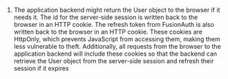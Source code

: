 1. The application backend might return the User object to the browser if it needs it. The id for the server-side session is written back to the browser in an HTTP cookie. The refresh token from FusionAuth is also written back to the browser in an HTTP cookie. These cookies are HttpOnly, which prevents JavaScript from accessing them, making them less vulnerable to theft. Additionally, all requests from the browser to the application backend will include these cookies so that the backend can retrieve the User object from the server-side session and refresh their session if it expires 